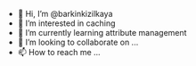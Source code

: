 - 👋 Hi, I’m @barkinkizilkaya
- 👀 I’m interested in caching
- 🌱 I’m currently learning attribute management
- 💞️ I’m looking to collaborate on ...
- 📫 How to reach me ...

<!---
barkinkizilkaya/barkinkizilkaya is a ✨ special ✨ repository because its `README.md` (this file) appears on your GitHub profile.
You can click the Preview link to take a look at your changes.
--->
